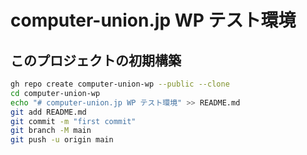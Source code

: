 # computer-union.jp WP テスト環境

## このプロジェクトの初期構築

```bash
gh repo create computer-union-wp --public --clone
cd computer-union-wp
echo "# computer-union.jp WP テスト環境" >> README.md
git add README.md
git commit -m "first commit"
git branch -M main
git push -u origin main
```
